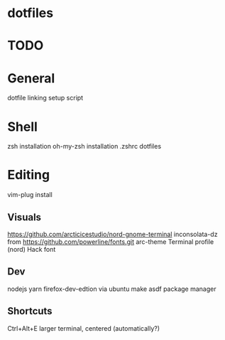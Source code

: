 # dotfiles

# TODO
# General
dotfile linking
setup script

# Shell
zsh installation
oh-my-zsh installation
.zshrc dotfiles

# Editing
vim-plug install

## Visuals
https://github.com/arcticicestudio/nord-gnome-terminal
inconsolata-dz from https://github.com/powerline/fonts.git
arc-theme
Terminal profile (nord)
Hack font

## Dev
nodejs
yarn
firefox-dev-edtion via ubuntu make
asdf package manager

## Shortcuts
Ctrl+Alt+E larger terminal, centered (automatically?)
